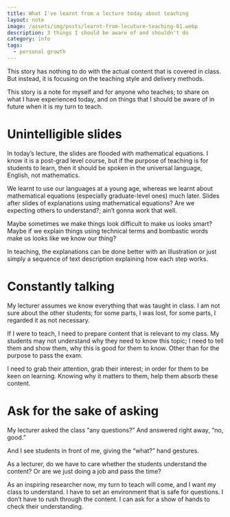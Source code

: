 ```yaml
---
title: What I've learnt from a lecture today about teaching
layout: note
image: /assets/img/posts/learnt-from-lecuture-teaching-01.webp
description: 3 things I should be aware of and shouldn't do
category: info
tags:
  - personal growth
---
```


This story has nothing to do with the actual content that is covered in class. But instead, it is focusing on the teaching style and delivery methods.

This story is a note for myself and for anyone who teaches; to share on what I have experienced today, and on things that I should be aware of in future when it is my turn to teach.

# Unintelligible slides

In today’s lecture, the slides are flooded with mathematical equations. I know it is a post-grad level course, but if the purpose of teaching is for students to learn, then it should be spoken in the universal language, English, not mathematics.

We learnt to use our languages at a young age, whereas we learnt about mathematical equations (especially graduate-level ones) much later. Slides after slides of explanations using mathematical equations? Are we expecting others to understand?; ain’t gonna work that well.

Maybe sometimes we make things look difficult to make us looks smart? Maybe if we explain things using technical terms and bombastic words make us looks like we know our thing?

In teaching, the explanations can be done better with an illustration or just simply a sequence of text description explaining how each step works.

# Constantly talking

My lecturer assumes we know everything that was taught in class. I am not sure about the other students; for some parts, I was lost, for some parts, I regarded it as not necessary.

If I were to teach, I need to prepare content that is relevant to my class. My students may not understand why they need to know this topic; I need to tell them and show them, why this is good for them to know. Other than for the purpose to pass the exam.

I need to grab their attention, grab their interest; in order for them to be keen on learning. Knowing why it matters to them, help them absorb these content.

# Ask for the sake of asking

My lecturer asked the class “any questions?” And answered right away, “no, good.”

And I see students in front of me, giving the “what?” hand gestures.

As a lecturer, do we have to care whether the students understand the content? Or are we just doing a job and pass the time?

As an inspiring researcher now, my turn to teach will come, and I want my class to understand. I have to set an environment that is safe for questions. I don’t have to rush through the content. I can ask for a show of hands to check their understanding.
